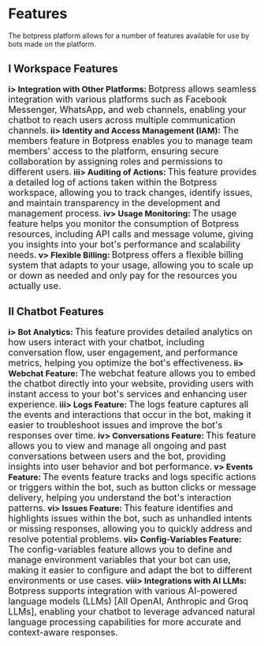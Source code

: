 
# Features 
The botpress platform allows for a number of features available for use by bots made on the platform. 

## I Workspace Features
<h3 style="display:inline;"> i> Integration with Other Platforms: </h3> <span style="font-size:18px;">Botpress allows seamless integration with various platforms such as Facebook Messenger, WhatsApp, and web channels, enabling your chatbot to reach users across multiple communication channels.</span>

<h3 style="display:inline;"> ii> Identity and Access Management (IAM):</h3> <span style="font-size:18px;">The members feature in Botpress enables you to manage team members' access to the platform, ensuring secure collaboration by assigning roles and permissions to different users.</span>

<h3 style="display:inline;"> iii> Auditing of Actions: </h3> <span style="font-size:18px;">This feature provides a detailed log of actions taken within the Botpress workspace, allowing you to track changes, identify issues, and maintain transparency in the development and management process.</span>

<h3 style="display:inline;"> iv> Usage Monitoring:</h3> <span style="font-size:18px;">The usage feature helps you monitor the consumption of Botpress resources, including API calls and message volume, giving you insights into your bot's performance and scalability needs.</span>

<h3 style="display:inline;"> v> Flexible Billing:</h3> <span style="font-size:18px;">Botpress offers a flexible billing system that adapts to your usage, allowing you to scale up or down as needed and only pay for the resources you actually use.</span>


## II Chatbot Features
<h3 style="display:inline;"> i> Bot Analytics:</h3> <span style="font-size:18px;">This feature provides detailed analytics on how users interact with your chatbot, including conversation flow, user engagement, and performance metrics, helping you optimize the bot's effectiveness.</span>

<h3 style="display:inline;"> ii> Webchat Feature: </h3> <span style="font-size:18px;">The webchat feature allows you to embed the chatbot directly into your website, providing users with instant access to your bot's services and enhancing user experience.</span>

<h3 style="display:inline;"> iii> Logs Feature:</h3> <span style="font-size:18px;">The logs feature captures all the events and interactions that occur in the bot, making it easier to troubleshoot issues and improve the bot's responses over time.</span>

<h3 style="display:inline;"> iv> Conversations Feature: </h3> <span style="font-size:18px;">This feature allows you to view and manage all ongoing and past conversations between users and the bot, providing insights into user behavior and bot performance.</span>

<h3 style="display:inline;"> v> Events Feature: </h3> <span style="font-size:18px;">The events feature tracks and logs specific actions or triggers within the bot, such as button clicks or message delivery, helping you understand the bot's interaction patterns.</span>

<h3 style="display:inline;"> vi> Issues Feature: </h3> <span style="font-size:18px;">This feature identifies and highlights issues within the bot, such as unhandled intents or missing responses, allowing you to quickly address and resolve potential problems.</span>

<h3 style="display:inline;"> vii> Config-Variables Feature: </h3> <span style="font-size:18px;">The config-variables feature allows you to define and manage environment variables that your bot can use, making it easier to configure and adapt the bot to different environments or use cases.</span>

<h3 style="display:inline;"> viii> Integrations with AI LLMs: </h3> <span style="font-size:18px;">Botpress supports integration with various AI-powered language models (LLMs) [All OpenAI, Anthropic and Groq LLMs], enabling your chatbot to leverage advanced natural language processing capabilities for more accurate and context-aware responses.</span>